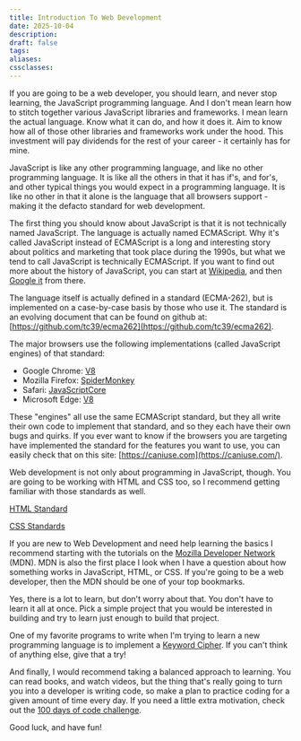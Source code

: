 ```yaml
---
title: Introduction To Web Development
date: 2025-10-04
description:
draft: false
tags:
aliases:
cssclasses:
---
```


If you are going to be a web developer, you should learn, and never stop learning, the JavaScript programming language. And I don't mean learn how to stitch together various JavaScript libraries and frameworks. I mean learn the actual language. Know what it can do, and how it does it. Aim to know how all of those other libraries and frameworks work under the hood. This investment will pay dividends for the rest of your career - it certainly has for mine.

JavaScript is like any other programming language, and like no other programming language. It is like all the others in that it has if's, and for's, and other typical things you would expect in a programming language. It is like no other in that it alone is the language that all browsers support - making it the defacto standard for web development.

The first thing you should know about JavaScript is that it is not technically named JavaScript. The language is actually named ECMAScript. Why it's called JavaScript instead of ECMAScript is a long and interesting story about politics and marketing that took place during the 1990s, but what we tend to call JavaScript is technically ECMAScript. If you want to find out more about the history of JavaScript, you can start at [Wikipedia](https://en.wikipedia.org/wiki/JavaScript#History), and then [Google it](https://www.google.com/search?q=history+of+javascript) from there.

The language itself is actually defined in a standard (ECMA-262), but is implemented on a case-by-case basis by those who use it. The standard is an evolving document that can be found on github at: [https://github.com/tc39/ecma262](https://github.com/tc39/ecma262).

The major browsers use the following implementations (called JavaScript engines) of that standard:

- Google Chrome: [V8](https://chromium.googlesource.com/v8/v8.git/)
- Mozilla Firefox: [SpiderMonkey](https://developer.mozilla.org/en-US/docs/Mozilla/Projects/SpiderMonkey)
- Safari: [JavaScriptCore](https://trac.webkit.org/wiki/JavaScriptCore)
- Microsoft Edge: [V8](https://chromium.googlesource.com/v8/v8.git/)

These "engines" all use the same ECMAScript standard, but they all write their own code to implement that standard, and so they each have their own bugs and quirks. If you ever want to know if the browsers you are targeting have implemented the standard for the features you want to use, you can easily check that on this site: [https://caniuse.com](https://caniuse.com/).

Web development is not only about programming in JavaScript, though. You are going to be working with HTML and CSS too, so I recommend getting familiar with those standards as well.

[HTML Standard](https://html.spec.whatwg.org/)

[CSS Standards](https://www.w3.org/TR/?tag=css#stds)

If you are new to Web Development and need help learning the basics I recommend starting with the tutorials on the [Mozilla Developer Network](https://developer.mozilla.org/en-US/docs/Learn) (MDN). MDN is also the first place I look when I have a question about how something works in JavaScript, HTML, or CSS. If you're going to be a web developer, then the MDN should be one of your top bookmarks.

Yes, there is a lot to learn, but don't worry about that. You don't have to learn it all at once. Pick a simple project that you would be interested in building and try to learn just enough to build that project.

One of my favorite programs to write when I'm trying to learn a new programming language is to implement a [Keyword Cipher](https://www.secretcodebreaker.com/keyword.html). If you can't think of anything else, give that a try!

And finally, I would recommend taking a balanced approach to learning. You can read books, and watch videos, but the thing that's really going to turn you into a developer is writing code, so make a plan to practice coding for a given amount of time every day. If you need a little extra motivation, check out the [100 days of code challenge](https://www.100daysofcode.com/).

Good luck, and have fun!
